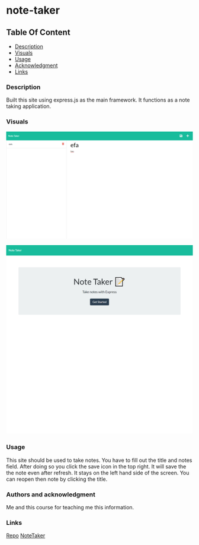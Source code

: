 # note-taker

## Table Of Content

- [Description](#Description)
- [Visuals](#Visuals)
- [Usage](#Usage)
- [Acknowledgment](#Authors)
- [Links](#Links)

### Description

Built this site using express.js as the main framework. It functions as a note taking application.

### Visuals

![Screenshot of Site](public\assets\Notetaker1.png)

![Screenshot of Site](public\assets\Notetaker2.png)


### Usage

This site should be used to take notes. You have to fill out the title and notes field. After doing so you click the save icon in the top right. It will save the the note even after refresh. It stays on the left hand side of the screen. You can reopen then note by clicking the title. 

### Authors and acknowledgment
Me and this course for teaching me this information. 


### Links


[Repo](https://github.com/FatherWolf/note-taker)
[NoteTaker](https://note13taker.herokuapp.com/)